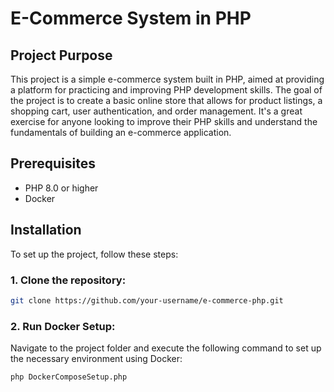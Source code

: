 # E-Commerce System in PHP

## Project Purpose

This project is a simple e-commerce system built in PHP, aimed at providing a platform for practicing and improving PHP development skills. The goal of the project is to create a basic online store that allows for product listings, a shopping cart, user authentication, and order management. It's a great exercise for anyone looking to improve their PHP skills and understand the fundamentals of building an e-commerce application.

## Prerequisites

- PHP 8.0 or higher
- Docker

## Installation

To set up the project, follow these steps:

### 1. Clone the repository:
```bash
git clone https://github.com/your-username/e-commerce-php.git
```
### 2. Run Docker Setup:

Navigate to the project folder and execute the following command to set up the necessary environment using Docker:
```bash
php DockerComposeSetup.php
```
